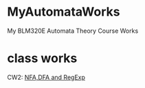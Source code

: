 # MyAutomataWorks
My BLM320E Automata Theory Course Works

# class works
CW2: [NFA,DFA and RegExp](https://sahinalcin.github.io/MyAutomataWorks/CW2.html)
